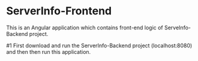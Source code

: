 # ServerInfo-Frontend
This is an Angular application which contains front-end logic of ServeInfo-Backend project.

#1 First download and run the ServerInfo-Backend project (localhost:8080) and then then run this application.
